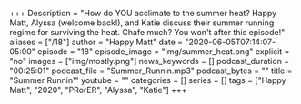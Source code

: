 +++
Description = "How do YOU acclimate to the summer heat? Happy Matt, Alyssa (welcome back!), and Katie discuss their summer running regime for surviving the heat. Chafe much? You won't after this episode!"
aliases = ["/18"]
author = "Happy Matt"
date = "2020-06-05T07:14:07-05:00"
episode = "18"
episode_image = "img/summer_heat.png"
explicit = "no"
images = ["img/mostly.png"]
news_keywords = []
podcast_duration = "00:25:01"
podcast_file = "Summer_Runnin.mp3"
podcast_bytes = ""
title = "Summer Runnin'"
youtube = ""
categories = []
series = []
tags = ["Happy Matt", "2020", "PRorER", "Alyssa", "Katie"]
+++
